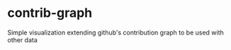 # contrib-graph
Simple visualization extending github's contribution graph to be used with other data
